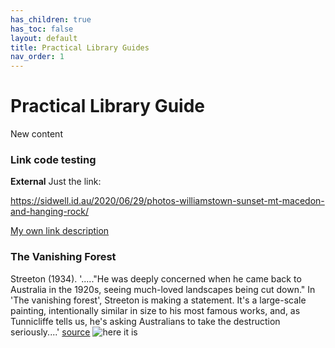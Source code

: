 ```yaml
---
has_children: true
has_toc: false
layout: default
title: Practical Library Guides
nav_order: 1
---
```


# Practical Library Guide
New content 

### Link code testing

**External**
Just the link:

https://sidwell.id.au/2020/06/29/photos-williamstown-sunset-mt-macedon-and-hanging-rock/

[My own link description](https://sidwell.id.au/2020/06/29/photos-williamstown-sunset-mt-macedon-and-hanging-rock/)

### The Vanishing Forest
Streeton (1934).  '....."He was deeply concerned when he came back to Australia in the 1920s, seeing much-loved landscapes being cut down." In 'The vanishing forest', Streeton is making a statement. It's a large-scale painting, intentionally similar in size to his most famous works, and, as Tunnicliffe tells us, he's asking Australians to take the destruction seriously....' [source](https://concreteplayground.com/sydney/arts-entertainment/five-key-paintings-by-impressionist-arthur-streeton-and-why-theyre-still-relevant-today)
![here it is](https://images.theconversation.com/files/368447/original/file-20201110-18-1alpa7a.jpg)
